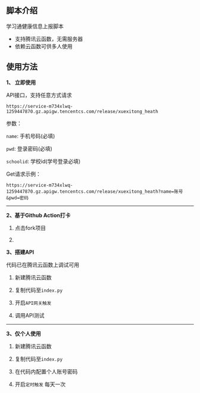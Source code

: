 ## 脚本介绍

学习通健康信息上报脚本

- 支持腾讯云函数，无需服务器
- 依赖云函数可供多人使用

## 使用方法

**1、 立即使用**

API接口，支持任意方式请求

`https://service-m734xlwq-1259447870.gz.apigw.tencentcs.com/release/xuexitong_heath`

参数：

`name`: 手机号码(必填)

`pwd`: 登录密码(必填)

`schoolid`: 学校id(学号登录必填)   

Get请求示例：

`https://service-m734xlwq-1259447870.gz.apigw.tencentcs.com/release/xuexitong_heath?name=账号&pwd=密码`

---

**2、基于Github Action打卡**

1. 点击fork项目

2. 

**3、搭建API**

代码已在腾讯云函数上调试可用

1. 新建腾讯云函数

2. 复制代码至`index.py`

3. 开启`API网关触发`

4. 调用API测试

---

**3、仅个人使用**

1. 新建腾讯云函数

2. 复制代码至`index.py`

3. 在代码内配置个人账号密码

4. 开启`定时触发` 每天一次